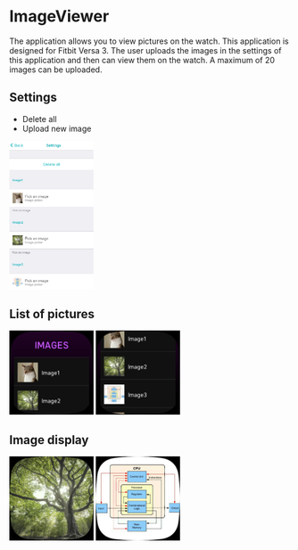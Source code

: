 # ImageViewer
The application allows you to view pictures on the watch. This application is designed for Fitbit Versa 3. The user uploads the images in the settings of this application and then can view them on the watch. A maximum of 20 images can be uploaded.

## Settings
  * Delete all
  * Upload new image
<div>
  <img src="./doc/img1.png" width="30%">
</div>

## List of pictures
<div>
  <img src="./doc/img2.png" width="30%">
  <img src="./doc/img4.png" width="30%">
</div>

## Image display
<div>
  <img src="./doc/img3.png" width="30%">
  <img src="./doc/img5.png" width="30%">
</div>
